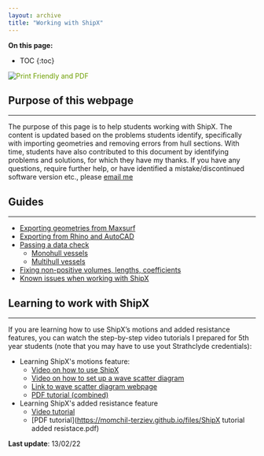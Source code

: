 ```yaml
---
layout: archive
title: "Working with ShipX"
---
```


 **On this page:**


* TOC
{:toc}


<script>var pfHeaderImgUrl = '';var pfHeaderTagline = '';var pfdisableClickToDel = 0;var pfHideImages = 0;var pfImageDisplayStyle = 'none';var pfDisablePDF = 0;var pfDisableEmail = 0;var pfDisablePrint = 0;var pfCustomCSS = '';var pfEncodeImages = 1;var pfShowHiddenContent = 0;var pfBtVersion='2';(function(){var js,pf;pf=document.createElement('script');pf.type='text/javascript';pf.src='//cdn.printfriendly.com/printfriendly.js';document.getElementsByTagName('head')[0].appendChild(pf)})();</script><a href="https://www.printfriendly.com" style="color:#6D9F00;text-decoration:none;" class="printfriendly" onclick="window.print();return false;" title="Printer Friendly and PDF"><img style="border:none;-webkit-box-shadow:none;box-shadow:none;" src="//cdn.printfriendly.com/buttons/printfriendly-pdf-email-button-notext.png" alt="Print Friendly and PDF"/></a>


## **Purpose of this webpage**
---
The purpose of this page is to help students working with ShipX. The content is updated based on the problems students identify, specifically with importing geometries and removing errors from hull sections. With time, students have also contributed to this document by identifying problems and solutions, for which they have my thanks. If you have any questions, require further help, or have identified a mistake/discontinued software version etc., please [email me](mailto:momchil.terziev@strath.ac.uk)

## **Guides**
---
 - [Exporting geometries from Maxsurf](https://momchil-terziev.github.io/resources/exporting-geometries-from-maxsurf)
 - [Exporting from Rhino and AutoCAD](https://momchil-terziev.github.io/resources/exporting-from-rhino-autocad)
 - [Passing a data check](https://momchil-terziev.github.io/resources/working-with-dxf-files)
   - [Monohull vessels](https://momchil-terziev.github.io/resources/Monohulls)
   - [Multihull vessels](https://momchil-terziev.github.io/resources/Multihulls)
 - [Fixing non-positive volumes, lengths, coefficients](https://momchil-terziev.github.io/resources/non-positive-data)
 - [Known issues when working with ShipX](https://momchil-terziev.github.io/resources/Known%20problems/)

## **Learning to work with ShipX**
---
If you are learning how to use ShipX’s motions and added resistance features, you can watch the step-by-step video tutorials I prepared for 5th year students (note that you may have to use yout Strathclyde credentials):

 - Learning ShipX's motions feature: 
   - [Video on how to use ShipX](https://web.microsoftstream.com/video/8c8932ad-6f2c-4593-9026-07f28d40ea48)
   - [Video on how to set up a wave scatter diagram](https://web.microsoftstream.com/video/8337ccbb-7399-463a-b9c2-f01bf2d3fe66)
   - [Link to wave scatter diagram webpage](https://app.metoceanview.com/helm/#/)
   - [PDF tutorial (combined)](https://momchil-terziev.github.io/files/ShipX-tutorial-NM529NM835.pdf)
 - Learning ShipX's added resistance feature
   - [Video tutorial](https://web.microsoftstream.com/video/ec0c487c-2a98-4d09-84a9-19b51ece039f)
   - [PDF tutorial](https://momchil-terziev.github.io/files/ShipX tutorial added resistace.pdf)
 
 
**Last update**: 13/02/22


